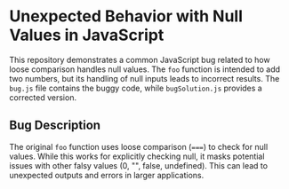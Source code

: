 # Unexpected Behavior with Null Values in JavaScript

This repository demonstrates a common JavaScript bug related to how loose comparison handles null values. The `foo` function is intended to add two numbers, but its handling of null inputs leads to incorrect results. The `bug.js` file contains the buggy code, while `bugSolution.js` provides a corrected version.

## Bug Description
The original `foo` function uses loose comparison (`===`) to check for null values.  While this works for explicitly checking null, it masks potential issues with other falsy values (0, "", false, undefined). This can lead to unexpected outputs and errors in larger applications.